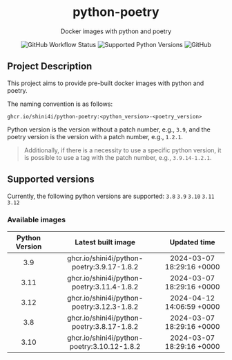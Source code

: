 <div align="center">

# python-poetry

Docker images with python and poetry

![GitHub Workflow Status](https://img.shields.io/github/actions/workflow/status/shini4i/docker-python-poetry/update_readme.yml?branch=main&style=plastic)
![Supported Python Versions](https://img.shields.io/badge/python-3.8%20%7C%203.9%20%7C%203.10%20%7C%203.11%203.12-blue?style=plastic)
![GitHub](https://img.shields.io/github/license/shini4i/python-poetry?style=plastic)

</div>

## Project Description

This project aims to provide pre-built docker images with python and poetry.

The naming convention is as follows:
```
ghcr.io/shini4i/python-poetry:<python_version>-<poetry_version>
```
Python version is the version without a patch number, e.g., `3.9`, and the poetry version is the version with a patch number, e.g., `1.2.1`.

> Additionally, if there is a necessity to use a specific python version, it is possible to use a tag with the patch number, e.g., `3.9.14-1.2.1`.

## Supported versions

Currently, the following python versions are supported: `3.8` `3.9` `3.10` `3.11` `3.12`

### Available images
<!-- table_start -->
| Python Version |              Latest built image             |        Updated time       |
|:--------------:|:-------------------------------------------:|:-------------------------:|
|      3.9       |  ghcr.io/shini4i/python-poetry:3.9.17-1.8.2 | 2024-03-07 18:29:16 +0000 |
|      3.11      |  ghcr.io/shini4i/python-poetry:3.11.4-1.8.2 | 2024-03-07 18:29:16 +0000 |
|      3.12      |  ghcr.io/shini4i/python-poetry:3.12.3-1.8.2 | 2024-04-12 14:06:59 +0000 |
|      3.8       |  ghcr.io/shini4i/python-poetry:3.8.17-1.8.2 | 2024-03-07 18:29:16 +0000 |
|      3.10      | ghcr.io/shini4i/python-poetry:3.10.12-1.8.2 | 2024-03-07 18:29:16 +0000 |
<!-- table_end -->
